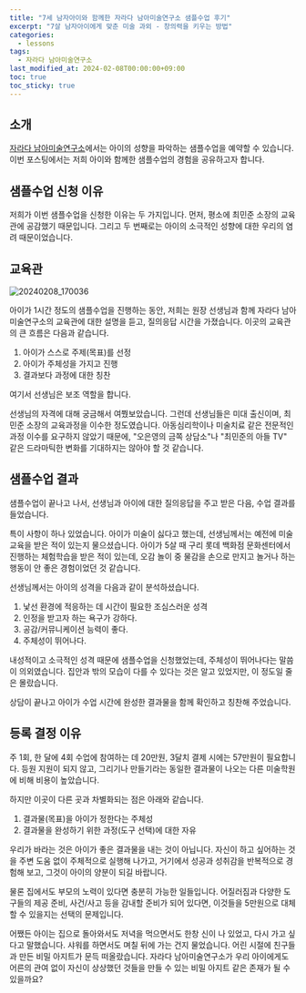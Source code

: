 ```yaml
---
title: "7세 남자아이와 함께한 자라다 남아미술연구소 샘플수업 후기"
excerpt: "7살 남자아이에게 맞춘 미술 과외 - 창의력을 키우는 방법"
categories:
  - lessons
tags:
  - 자라다 남아미술연구소
last_modified_at: 2024-02-08T00:00:00+09:00
toc: true
toc_sticky: true
---
```


## 소개

[자라다 남아미술연구소](https://www.jarada.co.kr/)에서는 아이의 성향을 파악하는 샘플수업을 예약할 수 있습니다. 이번 포스팅에서는 저희 아이와 함께한 샘플수업의 경험을 공유하고자 합니다.

## 샘플수업 신청 이유

저희가 이번 샘플수업을 신청한 이유는 두 가지입니다. 먼저, 평소에 최민준 소장의 교육관에 공감했기 때문입니다. 그리고 두 번째로는 아이의 소극적인 성향에 대한 우리의 염려 때문이었습니다.

## 교육관

![20240208_170036](https://github.com/9oodcat/9oodcat.github.io/assets/6086965/334faf73-6655-4cec-b544-93456efbdfa9)

아이가 1시간 정도의 샘플수업을 진행하는 동안, 저희는 원장 선생님과 함께 자라다 남아미술연구소의 교육관에 대한 설명을 듣고, 질의응답 시간을 가졌습니다. 이곳의 교육관의 큰 흐름은 다음과 같습니다.

1. 아이가 스스로 주제(목표)를 선정
2. 아이가 주체성을 가지고 진행
3. 결과보다 과정에 대한 칭찬

여기서 선생님은 보조 역할을 합니다.

선생님의 자격에 대해 궁금해서 여쭸보았습니다. 그런데 선생님들은 미대 출신이며, 최민준 소장의 교육과정을 이수한 정도였습니다. 아동심리학이나 미술치료 같은 전문적인 과정 이수를 요구하지 않았기 때문에, "오은영의 금쪽 상담소"나 "최민준의 아들 TV" 같은 드라마틱한 변화를 기대하지는 않아야 할 것 같습니다.

## 샘플수업 결과

샘플수업이 끝나고 나서, 선생님과 아이에 대한 질의응답을 주고 받은 다음, 수업 결과를 들었습니다.

특이 사항이 하나 있었습니다. 아이가 미술이 싫다고 했는데, 선생님께서는 예전에 미술 교육을 받은 적이 있는지 물으셨습니다. 아이가 5살 때 구리 롯데 백화점 문화센터에서 진행하는 체험학습을 받은 적이 있는데, 오감 놀이 중 물감을 손으로 만지고 놀거나 하는 행동이 안 좋은 경험이었던 것 같습니다.

선생님께서는 아이의 성격을 다음과 같이 분석하셨습니다.

1. 낯선 환경에 적응하는 데 시간이 필요한 조심스러운 성격
2. 인정을 받고자 하는 욕구가 강하다.
3. 공감/커뮤니케이션 능력이 좋다.
4. 주체성이 뛰어나다.

내성적이고 소극적인 성격 때문에 샘플수업을 신청했었는데, 주체성이 뛰어나다는 말씀이 의외였습니다. 집안과 밖의 모습이 다를 수 있다는 것은 알고 있었지만, 이 정도일 줄은 몰랐습니다.

상담이 끝나고 아이가 수업 시간에 완성한 결과물을 함께 확인하고 칭찬해 주었습니다.

## 등록 결정 이유

주 1회, 한 달에 4회 수업에 참여하는 데 20만원, 3달치 결제 시에는 57만원이 필요합니다. 등원 지원이 되지 않고, 그리기나 만들기라는 동일한 결과물이 나오는 다른 미술학원에 비해 비용이 높았습니다.

하지만 이곳이 다른 곳과 차별화되는 점은 아래와 같습니다.

1. 결과물(목표)을 아이가 정한다는 주체성
2. 결과물을 완성하기 위한 과정(도구 선택)에 대한 자유

우리가 바라는 것은 아이가 좋은 결과물을 내는 것이 아닙니다. 자신이 하고 싶어하는 것을 주변 도움 없이 주체적으로 실행해 나가고, 거기에서 성공과 성취감을 반복적으로 경험해 보고, 그것이 아이의 양분이 되길 바랍니다.

물론 집에서도 부모의 노력이 있다면 충분히 가능한 일들입니다. 어질러짐과 다양한 도구들의 제공 준비, 사건/사고 등을 감내할 준비가 되어 있다면, 이것들을 5만원으로 대체할 수 있을지는 선택의 문제입니다.

어쨌든 아이는 집으로 돌아와서도 저녁을 먹으면서도 한창 신이 나 있었고, 다시 가고 싶다고 말했습니다. 샤워를 하면서도 며칠 뒤에 가는 건지 물었습니다. 어린 시절에 친구들과 만든 비밀 아지트가 문득 떠올랐습니다. 자라다 남아미술연구소가 우리 아이에게도 어른의 관여 없이 자신이 상상했던 것들을 만들 수 있는 비밀 아지트 같은 존재가 될 수 있을까요?

